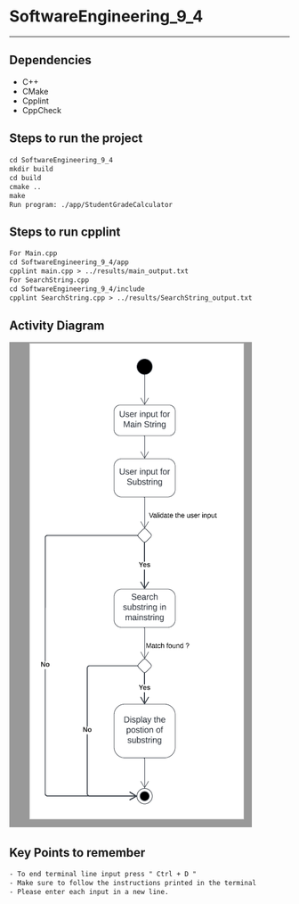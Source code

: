 # SoftwareEngineering_9_4
---

## Dependencies
- C++ 
- CMake
- Cpplint
- CppCheck

## Steps to run the project
```
cd SoftwareEngineering_9_4
mkdir build
cd build
cmake ..
make
Run program: ./app/StudentGradeCalculator
```
## Steps to run cpplint
```
For Main.cpp
cd SoftwareEngineering_9_4/app
cpplint main.cpp > ../results/main_output.txt
For SearchString.cpp
cd SoftwareEngineering_9_4/include
cpplint SearchString.cpp > ../results/SearchString_output.txt
```
## Activity Diagram 
![Activity Diagram](SearchString_Activity_Diagram.png "Activity Diagram")
## Key Points to remember
```
- To end terminal line input press " Ctrl + D "
- Make sure to follow the instructions printed in the terminal
- Please enter each input in a new line.
```
